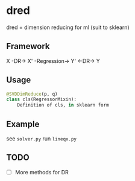 # dred
dred = dimension reducing for ml (suit to sklearn)

## Framework

X -DR-> X' -Regression-> Y' <-DR-> Y

## Usage

```python
@SVDDimReduce(p, q)
class cls(RegressorMixin):
    Definition of cls, in sklearn form
```

## Example
see `solver.py`
run `lineqx.py`

## TODO
- [ ] More methods for DR
